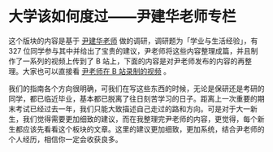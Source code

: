 # 大学该如何度过——尹建华老师专栏

这个版块的内容是基于 [尹建华老师](https://jhyin12.github.io/) 做的调研，调研题为「学业与生活经验」，有 327 位同学参与其中并给出了宝贵的建议，尹老师将这些内容整理成篇，并且制作了一系列的视频上传到了 B 站上，下面的内容是对尹老师发布的内容的再整理。大家也可以直接看 [尹老师在 B 站录制的视频](https://www.bilibili.com/video/BV1j7kqYLEmx/?share_source=copy_web&vd_source=f05618a558fd30c5e0096895a624d17f) 。

我们的指南各个方向很明确，可我们在写这些东西的时候，无论是保研还是考研的同学，都已临近毕业，基本都已脱离了往日刻苦学习的日子。距离上一次重要的期末考试已经过去一年，我们只能大致描述自己走过的路和方向。可是对于大一新生，我们觉得需要更加细致的建议，而在我整理完尹老师的内容，更觉得，每个新生都应该先看看这个板块的文章。这里的建议更加细致，更加系统，结合尹老师的个人经历，相信你一定会收获良多。
